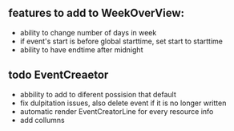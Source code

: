 ## features to add to WeekOverView:
- ability to change number of days in week
- if event's start is before global starttime, set start to starttime
- ability to have endtime after midnight 

## todo  EventCreaetor
- abbility to add to diferent possision that default 
- fix dulpitation issues, also delete event if it is no longer written
- automatic render EventCreatorLine for every resource info 
- add collumns